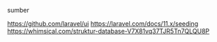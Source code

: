 sumber

https://github.com/laravel/ui
https://laravel.com/docs/11.x/seeding
https://whimsical.com/struktur-database-V7X81vq37TJR5Tn7QLQU8P